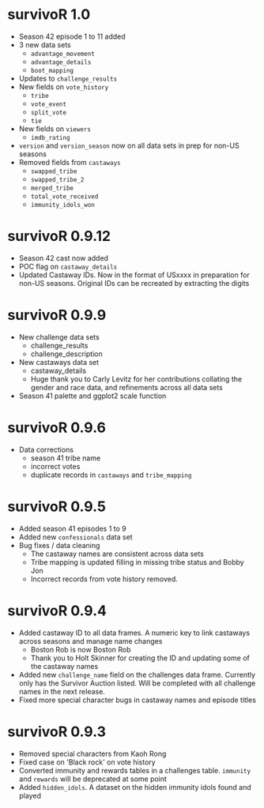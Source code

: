 # survivoR 1.0

* Season 42 episode 1 to 11 added
* 3 new data sets
  * `advantage_movement`
  * `advantage_details`
  * `boot_mapping`
* Updates to `challenge_results`
* New fields on `vote_history`
  * `tribe`
  * `vote_event`
  * `split_vote`
  * `tie`
* New fields on `viewers`
  * `imdb_rating`
* `version` and `version_season` now on all data sets in prep for non-US seasons
* Removed fields from `castaways`
  * `swapped_tribe`
  * `swapped_tribe_2`
  * `merged_tribe`
  * `total_vote_received`
  * `immunity_idols_won`


# survivoR 0.9.12

* Season 42 cast now added
* POC flag on `castaway_details`
* Updated Castaway IDs. Now in the format of USxxxx in preparation for non-US seasons. Original IDs can be recreated by extracting the digits

# survivoR 0.9.9

* New challenge data sets
  * challenge_results
  * challenge_description
* New castaways data set
  * castaway_details
  * Huge thank you to Carly Levitz for her contributions collating the gender and race data, and refinements across all data sets
* Season 41 palette and ggplot2 scale function

# survivoR 0.9.6

* Data corrections
  * season 41 tribe name
  * incorrect votes
  * duplicate records in `castaways` and `tribe_mapping`


# survivoR 0.9.5

* Added season 41 episodes 1 to 9
* Added new `confessionals` data set
* Bug fixes / data cleaning
  * The castaway names are consistent across data sets
  * Tribe mapping is updated filling in missing tribe status and Bobby Jon
  * Incorrect records from vote history removed.
  

# survivoR 0.9.4

* Added castaway ID to all data frames. A numeric key to link castaways across seasons and manage name changes
  * Boston Rob is now Boston Rob
  * Thank you to Holt Skinner for creating the ID and updating some of the castaway names
* Added new `challenge_name` field on the challenges data frame. Currently only has the Survivor Auction listed. Will be completed with all challenge names in the next release.
* Fixed more special character bugs in castaway names and episode titles


# survivoR 0.9.3

* Removed special characters from Kaoh Rong
* Fixed case on 'Black rock' on vote history
* Converted immunity and rewards tables in a challenges table. `immunity` and `rewards` will be deprecated at some point
* Added `hidden_idols`. A dataset on the hidden immunity idols found and played
